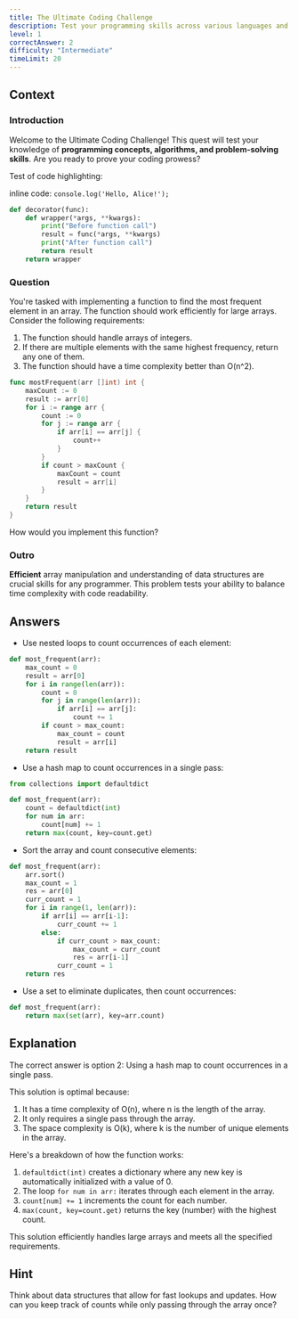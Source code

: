 ```yaml
---
title: The Ultimate Coding Challenge
description: Test your programming skills across various languages and concepts!
level: 1
correctAnswer: 2
difficulty: "Intermediate"
timeLimit: 20
---
```


## Context

### Introduction

Welcome to the Ultimate Coding Challenge! This quest will test your knowledge of **programming concepts, algorithms, and problem-solving skills**. Are you ready to prove your coding prowess?

Test of code highlighting:

inline code: `console.log('Hello, Alice!');`

```python
def decorator(func):
    def wrapper(*args, **kwargs):
        print("Before function call")
        result = func(*args, **kwargs)
        print("After function call")
        return result
    return wrapper
```

### Question

You're tasked with implementing a function to find the most frequent element in an array. The function should work efficiently for large arrays. Consider the following requirements:

1. The function should handle arrays of integers.
2. If there are multiple elements with the same highest frequency, return any one of them.
3. The function should have a time complexity better than O(n^2).

```go
func mostFrequent(arr []int) int {
	maxCount := 0
	result := arr[0]
	for i := range arr {
		count := 0
		for j := range arr {
			if arr[i] == arr[j] {
				count++
			}
		}
		if count > maxCount {
			maxCount = count
			result = arr[i]
		}
	}
	return result
}
```

How would you implement this function?

### Outro

__Efficient__ array manipulation and understanding of data structures are crucial skills for any programmer. This problem tests your ability to balance time complexity with code readability.

## Answers

- Use nested loops to count occurrences of each element:

```python
def most_frequent(arr):
    max_count = 0
    result = arr[0]
    for i in range(len(arr)):
        count = 0
        for j in range(len(arr)):
            if arr[i] == arr[j]:
                count += 1
        if count > max_count:
            max_count = count
            result = arr[i]
    return result
```

- Use a hash map to count occurrences in a single pass:

```python
from collections import defaultdict

def most_frequent(arr):
    count = defaultdict(int)
    for num in arr:
        count[num] += 1
    return max(count, key=count.get)
```

- Sort the array and count consecutive elements:

```python
def most_frequent(arr):
    arr.sort()
    max_count = 1
    res = arr[0]
    curr_count = 1
    for i in range(1, len(arr)):
        if arr[i] == arr[i-1]:
            curr_count += 1
        else:
            if curr_count > max_count:
                max_count = curr_count
                res = arr[i-1]
            curr_count = 1
    return res
```

- Use a set to eliminate duplicates, then count occurrences:

```python
def most_frequent(arr):
    return max(set(arr), key=arr.count)
```

## Explanation

The correct answer is option 2: Using a hash map to count occurrences in a single pass.

This solution is optimal because:

1. It has a time complexity of O(n), where n is the length of the array.
2. It only requires a single pass through the array.
3. The space complexity is O(k), where k is the number of unique elements in the array.

Here's a breakdown of how the function works:

1. `defaultdict(int)` creates a dictionary where any new key is automatically initialized with a value of 0.
2. The loop `for num in arr:` iterates through each element in the array.
3. `count[num] += 1` increments the count for each number.
4. `max(count, key=count.get)` returns the key (number) with the highest count.

This solution efficiently handles large arrays and meets all the specified requirements.

## Hint

Think about data structures that allow for fast lookups and updates. How can you keep track of counts while only passing through the array once?
